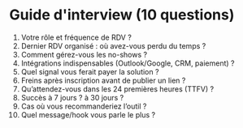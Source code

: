 # Guide d'interview (10 questions)
1. Votre rôle et fréquence de RDV ?
2. Dernier RDV organisé : où avez-vous perdu du temps ?
3. Comment gérez-vous les no-shows ?
4. Intégrations indispensables (Outlook/Google, CRM, paiement) ?
5. Quel signal vous ferait payer la solution ?
6. Freins après inscription avant de publier un lien ?
7. Qu’attendez-vous dans les 24 premières heures (TTFV) ?
8. Succès à 7 jours ? à 30 jours ?
9. Cas où vous recommanderiez l’outil ?
10. Quel message/hook vous parle le plus ?
